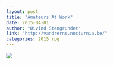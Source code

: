 ```yaml
---
layout: post
title: "Amateurs At Work"
date: 2015-04-01
author: "Øivind Stengrundet"
link: "http://vandrerne.nocturnia.be/"
categories: 2015 rpg
---
```

![]({{site.url}}/2015images/AmateursAtWork.jpg)
